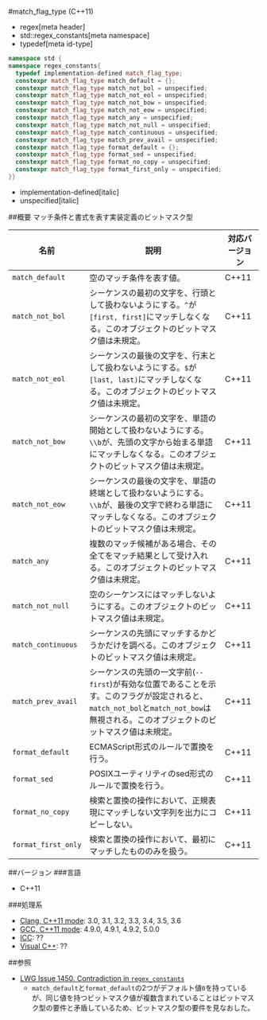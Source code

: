 #match_flag_type (C++11)
* regex[meta header]
* std::regex_constants[meta namespace]
* typedef[meta id-type]

```cpp
namespace std {
namespace regex_constants{
  typedef implementation-defined match_flag_type;
  constexpr match_flag_type match_default = {};
  constexpr match_flag_type match_not_bol = unspecified;
  constexpr match_flag_type match_not_eol = unspecified;
  constexpr match_flag_type match_not_bow = unspecified;
  constexpr match_flag_type match_not_eow = unspecified;
  constexpr match_flag_type match_any = unspecified;
  constexpr match_flag_type match_not_null = unspecified;
  constexpr match_flag_type match_continuous = unspecified;
  constexpr match_flag_type match_prev_avail = unspecified;
  constexpr match_flag_type format_default = {};
  constexpr match_flag_type format_sed = unspecified;
  constexpr match_flag_type format_no_copy = unspecified;
  constexpr match_flag_type format_first_only = unspecified;
}}
```
* implementation-defined[italic]
* unspecified[italic]

##概要
マッチ条件と書式を表す実装定義のビットマスク型


| 名前 | 説明 | 対応バージョン |
|------|------|----------------|
| `match_default` | 空のマッチ条件を表す値。 | C++11 |
| `match_not_bol` | シーケンスの最初の文字を、行頭として扱わないようにする。`^`が`[first, first]`にマッチしなくなる。このオブジェクトのビットマスク値は未規定。 | C++11 |
| `match_not_eol` | シーケンスの最後の文字を、行末として扱わないようにする。`$`が`[last, last)`にマッチしなくなる。このオブジェクトのビットマスク値は未規定。 | C++11 |
| `match_not_bow` | シーケンスの最初の文字を、単語の開始として扱わないようにする。`\\b`が、先頭の文字から始まる単語にマッチしなくなる。このオブジェクトのビットマスク値は未規定。 | C++11 |
| `match_not_eow` | シーケンスの最後の文字を、単語の終端として扱わないようにする。`\\b`が、最後の文字で終わる単語にマッチしなくなる。このオブジェクトのビットマスク値は未規定。 | C++11 |
| `match_any` | 複数のマッチ候補がある場合、その全てをマッチ結果として受け入れる。このオブジェクトのビットマスク値は未規定。 | C++11 |
| `match_not_null` | 空のシーケンスにはマッチしないようにする。このオブジェクトのビットマスク値は未規定。 | C++11 |
| `match_continuous` | シーケンスの先頭にマッチするかどうかだけを調べる。このオブジェクトのビットマスク値は未規定。 | C++11 |
| `match_prev_avail` | シーケンスの先頭の一文字前(`--first`)が有効な位置であることを示す。このフラグが設定されると、`match_not_bol`と`match_not_bow`は無視される。このオブジェクトのビットマスク値は未規定。 | C++11 |
| `format_default` | ECMAScript形式のルールで置換を行う。 | C++11 |
| `format_sed` | POSIXユーティリティのsed形式のルールで置換を行う。 | C++11 |
| `format_no_copy` | 検索と置換の操作において、正規表現にマッチしない文字列を出力にコピーしない。 | C++11 |
| `format_first_only` | 検索と置換の操作において、最初にマッチしたもののみを扱う。 | C++11 |


##バージョン
###言語
- C++11

###処理系
- [Clang, C++11 mode](/implementation.md#clang): 3.0, 3.1, 3.2, 3.3, 3.4, 3.5, 3.6
- [GCC, C++11 mode](/implementation.md#gcc): 4.9.0, 4.9.1, 4.9.2, 5.0.0
- [ICC](/implementation.md#icc): ??
- [Visual C++](/implementation.md#visual_cpp): ??


##参照
- [LWG Issue 1450. Contradiction in `regex_constants`](http://www.open-std.org/jtc1/sc22/wg21/docs/lwg-defects.html#1450)
    - `match_default`と`format_default`の2つがデフォルト値`0`を持っているが、同じ値を持つビットマスク値が複数含まれていることはビットマスク型の要件と矛盾しているため、ビットマスク型の要件を見なおした。

